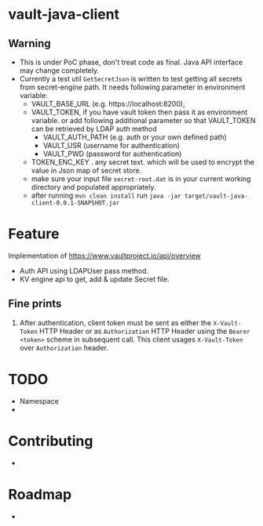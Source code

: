 # vault-java-client

## Warning
* This is under PoC phase, don't treat code as final. Java API interface may change completely.
* Currently a test util `GetSecretJson` is written to test getting all secrets from secret-engine path. It needs following parameter in environment variable:   
  * VAULT_BASE_URL (e.g. https://localhost:8200),
  * VAULT_TOKEN, if you have vault token then pass it as environment variable. or add following additional parameter so that VAULT_TOKEN can be retrieved by LDAP auth method
    * VAULT_AUTH_PATH (e.g. auth or your own defined path)
    * VAULT_USR (username for authentication)
    * VAULT_PWD (password for authentication)
  * TOKEN_ENC_KEY . any secret text. which will be used to encrypt the value in Json map of secret store.
  * make sure your input file `secret-root.dat` is in your current working directory and populated appropriately.
  * after running `mvn clean install` run `java -jar target/vault-java-client-0.0.1-SNAPSHOT.jar`

# Feature
Implementation of https://www.vaultproject.io/api/overview
* Auth API using LDAPUser pass method.
* KV engine api to get, add & update Secret file.

## Fine prints
1. After authentication, client token must be sent as either the `X-Vault-Token` HTTP Header or as `Authorization` HTTP Header using the `Bearer <token>` scheme in subsequent call. This client usages `X-Vault-Token` over `Authorization` header.

# TODO
* Namespace
* 

# Contributing
*

# Roadmap
* 
